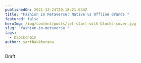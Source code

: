 ```yaml
---
publishedOn: 2021-12-24T20:18:21.634Z
title: "Fashion In Metaverse: Native vs Offline Brands "
featured: false
heroImg: /img/content/posts/let-start-with-blocks-cover.jpg
slug: "fashion-in-metaverse "
tags:
  - blockchain
author: sarthakkhurana
---
```

Draft